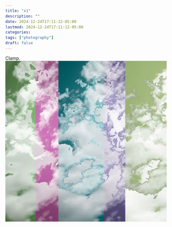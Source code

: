 ```yaml
---
title: "x1"
description: ""
date: 2024-12-24T17:11:12-05:00
lastmod: 2024-12-24T17:11:12-05:00
categories: 
tags: ["photography"]
draft: false
---
```

Clamp.
![x1](x1.jpg) 

